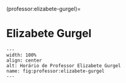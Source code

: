 (professor:elizabete-gurgel)=

# Elizabete Gurgel

```{figure} ../_static/img/professor/elizabete-gurgel.png
---
width: 100%
align: center
alt: Horário de Professor Elizabete Gurgel
name: fig:professor:elizabete-gurgel
---
```

